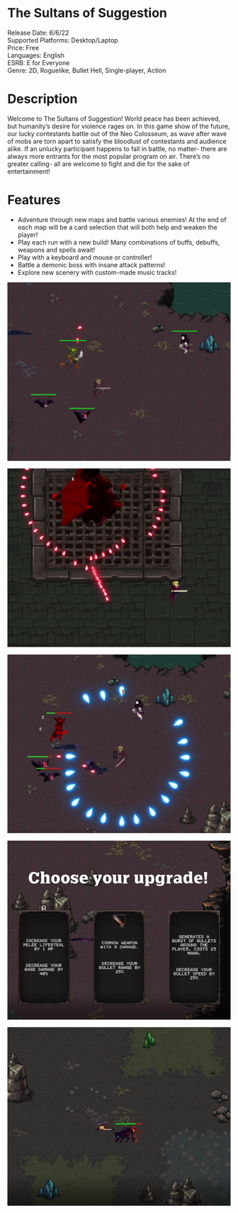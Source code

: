 # The Sultans of Suggestion
Release Date: 6/6/22 <br>
Supported Platforms: Desktop/Laptop <br>
Price: Free <br>
Languages: English <br>
ESRB: E for Everyone <br>
Genre: 2D, Roguelike, Bullet Hell, Single-player, Action <br>


# Description 
Welcome to The Sultans of Suggestion! World peace has been achieved, but humanity’s desire for violence rages on. In this game show of the future, our lucky contestants battle out of the Neo Colosseum, as wave after wave of mobs are torn apart to satisfy the bloodlust of contestants and audience alike. If an unlucky participant happens to fall in battle, no matter- there are always more entrants for the most popular program on air. There’s no greater calling- all are welcome to fight and die for the sake of entertainment!


# Features 
- Adventure through new maps and battle various enemies! At the end of each map will be a card selection that will both help and weaken the player! 
- Play each run with a new build! Many combinations of buffs, debuffs, weapons and spells await! 
- Play with a keyboard and mouse or controller!
- Battle a demonic boss with insane attack patterns! 
- Explore new scenery with custom-made music tracks!



![alt text](./PresskitImages/image1.png?raw=true)

![alt text](./PresskitImages/image2.png?raw=true)

![alt text](./PresskitImages/image3.png?raw=true)

![alt text](./PresskitImages/image4.png?raw=true)

![alt text](./PresskitImages/image5.png?raw=true)
